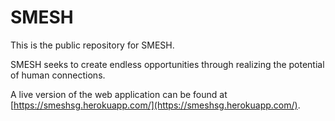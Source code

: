 # SMESH

This is the public repository for SMESH.

SMESH seeks to create endless opportunities through realizing the potential of human connections.

A live version of the web application can be found at [https://smeshsg.herokuapp.com/](https://smeshsg.herokuapp.com/).